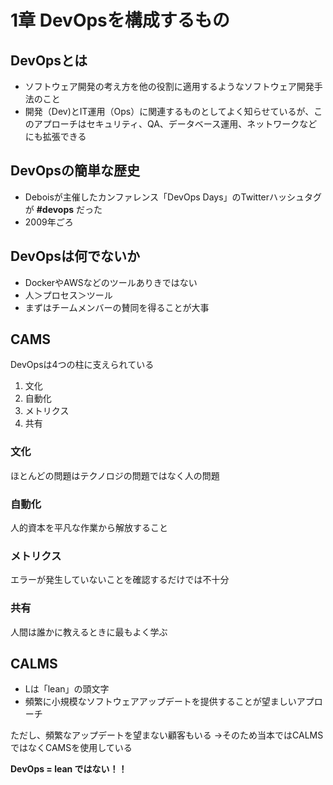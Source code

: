 # 1章 DevOpsを構成するもの
## DevOpsとは
- ソフトウェア開発の考え方を他の役割に適用するようなソフトウェア開発手法のこと
- 開発（Dev)とIT運用（Ops）に関連するものとしてよく知らせているが、このアプローチはセキュリティ、QA、データベース運用、ネットワークなどにも拡張できる

## DevOpsの簡単な歴史
- Deboisが主催したカンファレンス「DevOps Days」のTwitterハッシュタグが **#devops** だった
- 2009年ごろ

## DevOpsは何でないか
- DockerやAWSなどのツールありきではない
- 人＞プロセス＞ツール
- まずはチームメンバーの賛同を得ることが大事

## CAMS
DevOpsは4つの柱に支えられている
1. 文化
2. 自動化
3. メトリクス
4. 共有

### 文化
ほとんどの問題はテクノロジの問題ではなく人の問題
### 自動化
人的資本を平凡な作業から解放すること
### メトリクス
エラーが発生していないことを確認するだけでは不十分
### 共有
人間は誰かに教えるときに最もよく学ぶ

## CALMS
- Lは「lean」の頭文字
- 頻繁に小規模なソフトウェアアップデートを提供することが望ましいアプローチ

ただし、頻繁なアップデートを望まない顧客もいる
→そのため当本ではCALMSではなくCAMSを使用している

 **DevOps = lean ではない！！**
